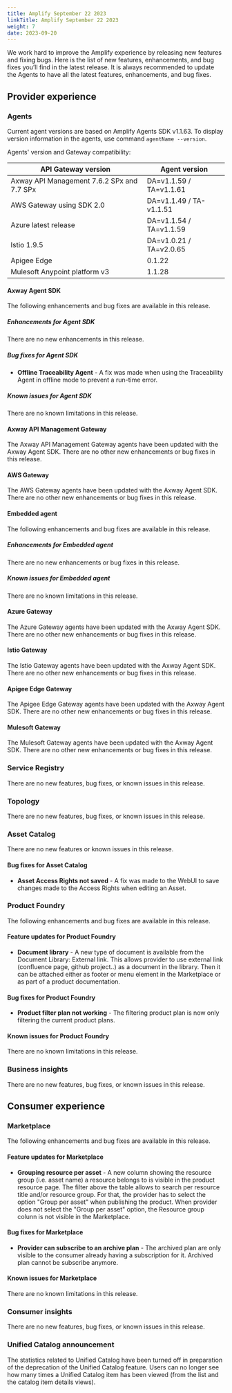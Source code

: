 ```yaml
---
title: Amplify September 22 2023
linkTitle: Amplify September 22 2023
weight: 7
date: 2023-09-20
---
```

We work hard to improve the Amplify experience by releasing new features and fixing bugs. Here is the list of new features, enhancements, and bug fixes you’ll find in the latest release. It is always recommended to update the Agents to have all the latest features, enhancements, and bug fixes.

## Provider experience

### Agents

Current agent versions are based on Amplify Agents SDK v1.1.63. To display version information in the agents, use command `agentName --version`.

Agents' version and Gateway compatibility:

| API Gateway version                        | Agent version           |
|--------------------------------------------|-------------------------|
| Axway API Management 7.6.2 SPx and 7.7 SPx | DA=v1.1.59 / TA=v1.1.61 |
| AWS Gateway using SDK 2.0                  | DA=v1.1.49 / TA-v1.1.51 |
| Azure latest release                       | DA=v1.1.54 / TA=v1.1.59 |
| Istio 1.9.5                                | DA=v1.0.21 / TA=v2.0.65 |
| Apigee Edge                                | 0.1.22                  |
| Mulesoft Anypoint platform v3              | 1.1.28                  |

#### Axway Agent SDK

The following enhancements and bug fixes are available in this release.

##### Enhancements for Agent SDK

There are no new enhancements in this release.

##### Bug fixes for Agent SDK

* **Offline Traceability Agent** - A fix was made when using the Traceability Agent in offline mode to prevent a run-time error.  

##### Known issues for Agent SDK

There are no known limitations in this release.

#### Axway API Management Gateway

The Axway API Management Gateway agents have been updated with the Axway Agent SDK. There are no other new enhancements or bug fixes in this release.

#### AWS Gateway

The AWS Gateway agents have been updated with the Axway Agent SDK. There are no other new enhancements or bug fixes in this release.

#### Embedded agent

The following enhancements and bug fixes are available in this release.

##### Enhancements for Embedded agent

There are no new enhancements or bug fixes in this release.

##### Known issues for Embedded agent

There are no known limitations in this release.

#### Azure Gateway

The Azure Gateway agents have been updated with the Axway Agent SDK. There are no other new enhancements or bug fixes in this release.

#### Istio Gateway

The Istio Gateway agents have been updated with the Axway Agent SDK. There are no other new enhancements or bug fixes in this release.

#### Apigee Edge Gateway

The Apigee Edge Gateway agents have been updated with the Axway Agent SDK. There are no other new enhancements or bug fixes in this release.

#### Mulesoft Gateway

The Mulesoft Gateway agents have been updated with the Axway Agent SDK. There are no other new enhancements or bug fixes in this release.

### Service Registry

There are no new features, bug fixes, or known issues in this release.

### Topology

There are no new features, bug fixes, or known issues in this release.

### Asset Catalog

There are no new features or known issues in this release.

#### Bug fixes for Asset Catalog

* **Asset Access Rights not saved** - A fix was made to the WebUI to save changes made to the Access Rights when editing an Asset.

### Product Foundry

The following enhancements and bug fixes are available in this release.

#### Feature updates for Product Foundry

* **Document library** - A new type of document is available from the Document Library: External link. This allows provider to use external link (confluence page, github project..) as a document in the library. Then it can be attached either as footer or menu element in the Marketplace or as part of a product documentation.

#### Bug fixes for Product Foundry

* **Product filter plan not working** - The filtering product plan is now only filtering the current product plans.

#### Known issues for Product Foundry

There are no known limitations in this release.

### Business insights

There are no new features, bug fixes, or known issues in this release.

## Consumer experience

### Marketplace

The following enhancements and bug fixes are available in this release.

#### Feature updates for Marketplace

* **Grouping resource per asset** - A new column showing the resource group (i.e. asset name) a resource belongs to is visible in the product resource page. The filter above the table allows to search per resource title and/or resource group. For that, the provider has to select the option "Group per asset" when publishing the product. When provider does not select the "Group per asset" option, the Resource group colunn is not visible in the Marketplace.

#### Bug fixes for Marketplace

* **Provider can subscribe to an archive plan** - The archived plan are only visible to the consumer already having a subscription for it. Archived plan cannot be subscribe anymore.

#### Known issues for Marketplace

There are no known limitations in this release.

### Consumer insights

There are no new features, bug fixes, or known issues in this release.

### Unified Catalog announcement

The statistics related to Unified Catalog have been turned off in preparation of the deprecation of the Unified Catalog feature. Users can no longer see how many times a Unified Catalog item has been viewed (from the list and the catalog item details views).
